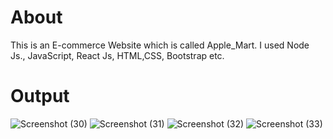 # About
This is an E-commerce Website which is called Apple_Mart. I used Node Js., JavaScript, React Js, HTML,CSS, Bootstrap etc.

# Output

![Screenshot (30)](https://user-images.githubusercontent.com/108189526/235304433-96c8bcc4-a178-4f24-845d-db7b51473c05.png)
![Screenshot (31)](https://user-images.githubusercontent.com/108189526/235304441-dd35c8aa-e445-4b81-9785-1c5fdbd206ac.png)
![Screenshot (32)](https://user-images.githubusercontent.com/108189526/235304452-4d5db0c0-bd67-47f4-ac88-dac035a7a4ef.png)
![Screenshot (33)](https://user-images.githubusercontent.com/108189526/235304453-a21c270f-578b-47ae-a5ed-b5804e1e732d.png)
